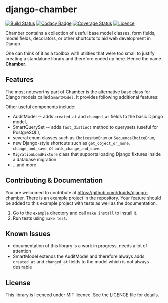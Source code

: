 # django-chamber

[![Build
Status](https://travis-ci.org/druids/django-chamber.svg?branch=master)](https://travis-ci.org/druids/django-chamber)
[![Codacy Badge](https://api.codacy.com/project/badge/Grade/012d28c820fd4b19a783618c05d7a0a9)](https://www.codacy.com/app/lukas-rychtecky/django-chamber?utm_source=github.com&utm_medium=referral&utm_content=druids/django-chamber&utm_campaign=badger)
[![Coverage
Status](https://coveralls.io/repos/github/druids/django-chamber/badge.svg?branch=master)](https://coveralls.io/github/druids/django-chamber?branch=master)
[![Licence](https://img.shields.io/badge/License-BSD%203--Clause-blue.svg)](https://opensource.org/licenses/BSD-3-Clause)

Chamber contains a collection of useful base model classes, form fields, model fields, decorators, or other shortcuts to aid web development in Django.

One can think of it as a toolbox with utilities that were too small to justify creating a standalone library and therefore ended up here. Hence the name **Chamber**.

## Features

The most noteworthy part of Chamber is the alternative base class for Django models called `SmartModel`. It provides following additional features:

Other useful components include:

* AuditModel -- adds `created_at` and `changed_at` fields to the basic Django model,
* SmartQuerySet -- adds `fast_distinct` method to querysets (useful for PostgreSQL),
* several enum classes such as `ChoicesNumEnum` or `SequenceChoiceEnum`,
* new Django-style shortcuts such as `get_object_or_none`, `change_and_save`, or `bulk_change_and_save`.
* `MigrationLoadFixture` class that supports loading Django fixtures inside a database migration
* ...and more.

## Contributing & Documentation

You are welcomed to contribute at https://github.com/druids/django-chamber. There is an example project in the repository. Your feature should be added to this example project with tests as well as the documentation.

1. Go to the `example` directory and call `make install` to install it.
2. Run tests using `make test`.

## Known Issues

* documentation of this library is a work in progress, needs a lot of attention
* SmartModel extends the AuditModel and therefore always adds `created_at` and `changed_at` fields to the model which is not always desirable

## License

This library is licenced under MIT licence. See the LICENCE file for details.
